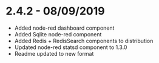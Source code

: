 2.4.2 - 08/09/2019
==================

  * Added node-red dashboard component
  * Added Sqlite node-red component
  * Added Redis + RedisSearch components to distribution
  * Updated node-red statsd component to 1.3.0
  * Readme updated to new format
